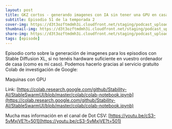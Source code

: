 ```yaml
---
layout: post
title: GKZ cortos - generando imagenes con IA sin tener una GPU en casa
subtitle: Episodio 51 de la temporada 2
cover-img: https://d3t3ozftmdmh3i.cloudfront.net/staging/podcast_uploaded_episode/14743809/14743809-1691318850382-cb0efc1039add.jpg
thumbnail-img: https://d3t3ozftmdmh3i.cloudfront.net/staging/podcast_uploaded_episode/14743809/14743809-1691318850382-cb0efc1039add.jpg
share-img: https://d3t3ozftmdmh3i.cloudfront.net/staging/podcast_uploaded_episode/14743809/14743809-1691318850382-cb0efc1039add.jpg
tags: [episode]
---
```


Episodio corto sobre la generación de imagenes para los episodios con Stable Diffusion XL, si no tenéis hardware suficiente en vuestro ordenador de casa (como es mi caso).
Podemos hacerlo gracias al servicio gratuito Colab de investigación de Google:

 Maquinas con GPU


 Link: [https://colab.research.google.com/github/Stability-AI/StableSwarmUI/blob/master/colab/colab-notebook.ipynb](https://colab.research.google.com/github/Stability-AI/StableSwarmUI/blob/master/colab/colab-notebook.ipynb)


 Mucha mas información en el canal de Dot CSV: [https://youtu.be/cS3-5vMxjVE?t=501](https://youtu.be/cS3-5vMxjVE?t=501)
